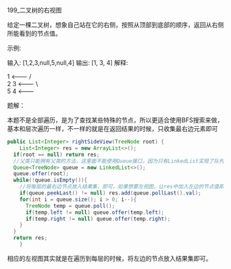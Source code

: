 199_二叉树的右视图

给定一棵二叉树，想象自己站在它的右侧，按照从顶部到底部的顺序，返回从右侧所能看到的节点值。

示例:

输入: [1,2,3,null,5,null,4]
输出: [1, 3, 4]
解释:

   1            <---
 /   \
2     3         <---
 \     \
  5     4       <---

题解：

本题不是全部遍历，是为了查找某些特殊的节点，所以更适合使用BFS搜索来做，基本和层次遍历一样，不一样的就是在返回结果的时候，只收集最右边元素即可

```java
public List<Integer> rightSideView(TreeNode root) {
	List<Integer> res = new ArrayList<>();
  if(root == null) return res;
  //父类只能拥有父类的方法，这里面不能使用Queue接口，因为只有LinkedList实现了队列，所以只能使用实现类来声明
  Queue<TreeNode> queue = new LinkedList<>();
  queue.offer(root);
  while(!queue.isEmpty()){
    //将每层的最右边节点放入结果集，即可，如果想要左视图，让res中加入左边的节点值即可
    if(queue.peekLast() != null) res.add(queue.pollLast().val);
    for(int i = queue.size(); i > 0; i--){
      TreeNode temp = queue.poll();
      if(temp.left != null) queue.offer(temp.left);
      if(temp.right != null) queue.offer(temp.right);
    }
  }
  return res;
    }
```

相应的左视图其实就是在遍历到每层的时候，将左边的节点放入结果集即可。